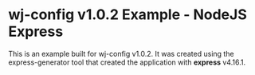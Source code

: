 # wj-config v1.0.2 Example - NodeJS Express

This is an example built for wj-config v1.0.2.  It was created using the express-generator tool that created the 
application with **express** v4.16.1.
